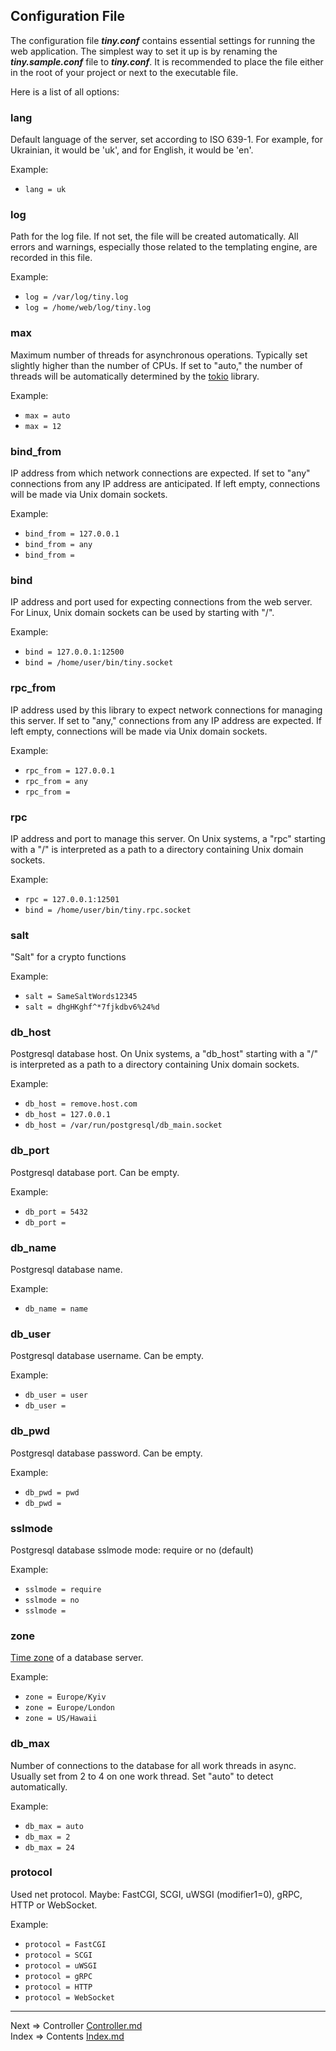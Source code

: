 ## Configuration File
The configuration file ___tiny.conf___ contains essential settings for running the web application. The simplest way to set it up is by renaming the ___tiny.sample.conf___ file to ___tiny.conf___. It is recommended to place the file either in the root of your project or next to the executable file.

Here is a list of all options:

### lang
Default language of the server, set according to ISO 639-1. For example, for Ukrainian, it would be 'uk', and for English, it would be 'en'.

Example:
* ```lang = uk```

### log
Path for the log file. If not set, the file will be created automatically. All errors and warnings, especially those related to the templating engine, are recorded in this file.

Example:
* ```log = /var/log/tiny.log```
* ```log = /home/web/log/tiny.log```

### max
Maximum number of threads for asynchronous operations. Typically set slightly higher than the number of CPUs. If set to "auto," the number of threads will be automatically determined by the [tokio](https://tokio.rs/) library.

Example:
* ```max = auto```
* ```max = 12```

### bind_from
IP address from which network connections are expected. If set to "any" connections from any IP address are anticipated. If left empty, connections will be made via Unix domain sockets.

Example:
* ```bind_from = 127.0.0.1```
* ```bind_from = any```
* ```bind_from = ```

### bind
IP address and port used for expecting connections from the web server. For Linux, Unix domain sockets can be used by starting with "/". 

Example:
* ```bind = 127.0.0.1:12500```
* ```bind = /home/user/bin/tiny.socket```

### rpc_from
IP address used by this library to expect network connections for managing this server. If set to "any," connections from any IP address are expected. If left empty, connections will be made via Unix domain sockets.

Example:
* ```rpc_from = 127.0.0.1```
* ```rpc_from = any```
* ```rpc_from = ```

### rpc
IP address and port to manage this server. On Unix systems, a "rpc" starting with a "/" is interpreted as a path to a directory containing Unix domain sockets.

Example:
* ```rpc = 127.0.0.1:12501```
* ```bind = /home/user/bin/tiny.rpc.socket```

### salt
"Salt" for a crypto functions

Example:
* ```salt = SameSaltWords12345```
* ```salt = dhgHKghf^*7fjkdbv6%24%d```

### db_host
Postgresql database host. On Unix systems, a "db_host" starting with a "/" is interpreted as a path to a directory containing Unix domain sockets.

Example:
* ```db_host = remove.host.com```
* ```db_host = 127.0.0.1```
* ```db_host = /var/run/postgresql/db_main.socket```

### db_port
Postgresql database port. Can be empty.

Example:
* ```db_port = 5432```
* ```db_port = ```

### db_name
Postgresql database name.

Example:
* ```db_name = name```

### db_user
Postgresql database username. Can be empty.

Example:
* ```db_user = user```
* ```db_user = ```

### db_pwd
Postgresql database password. Can be empty.

Example:
* ```db_pwd = pwd```
* ```db_pwd = ```

### sslmode
Postgresql database sslmode mode: require or no (default)

Example:
* ```sslmode = require```
* ```sslmode = no```
* ```sslmode = ```

### zone
[Time zone](https://en.wikipedia.org/wiki/List_of_tz_database_time_zones) of a database server. 

Example:
* ```zone = Europe/Kyiv```
* ```zone = Europe/London```
* ```zone = US/Hawaii```

### db_max
Number of connections to the database for all work threads in async. Usually set from 2 to 4 on one work thread. Set "auto" to detect automatically.

Example:
* ```db_max = auto```
* ```db_max = 2```
* ```db_max = 24```

### protocol
Used net protocol. Maybe: FastCGI, SCGI, uWSGI (modifier1=0), gRPC, HTTP or WebSocket.

Example:
* ```protocol = FastCGI```
* ```protocol = SCGI```
* ```protocol = uWSGI```
* ```protocol = gRPC```
* ```protocol = HTTP```
* ```protocol = WebSocket```
___
Next => Controller [Controller.md](https://github.com/tryteex/tiny-web/blob/main/doc/Controller.md)  
Index => Contents [Index.md](https://github.com/tryteex/tiny-web/blob/main/doc/Index.md)  

